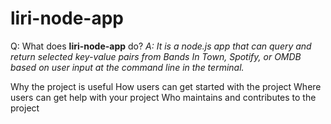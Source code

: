 # liri-node-app

Q: What does **liri-node-app** do?
*A: It is a node.js app that can query and return selected key-value pairs from Bands In Town, Spotify, or OMDB based on user input at the command line in the terminal.* 

Why the project is useful
How users can get started with the project
Where users can get help with your project
Who maintains and contributes to the project
